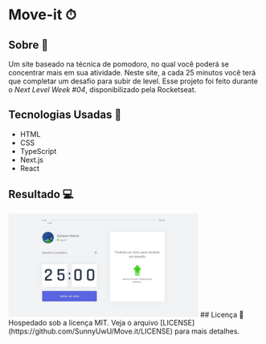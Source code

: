 #  Move-it ⏱
## Sobre 💬
Um site baseado na técnica de pomodoro, no qual você poderá se concentrar mais em sua atividade. Neste site, a cada 25 minutos você terá que completar um desafio para subir de level.
Esse projeto foi feito durante o *Next Level Week #04*, disponibilizado pela Rocketseat.
## Tecnologias Usadas 🚀

 - HTML
 - CSS
 - TypeScript
 - Next.js
 - React

## Resultado 💻
<img src="https://github.com/SunnyUwU/Move.it/blob/master/public/Screenshot.jpeg" width=75% />
## Licença 📄
Hospedado sob a licença MIT. Veja o arquivo [LICENSE](https://github.com/SunnyUwU/Move.it/LICENSE) para mais detalhes.
